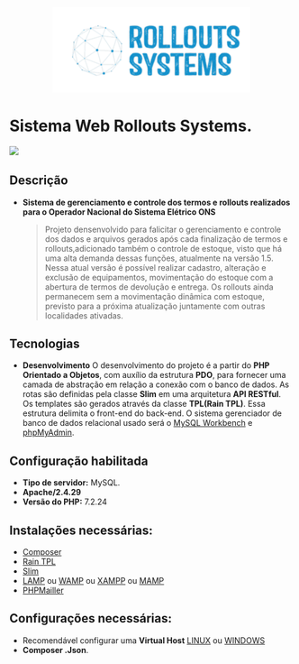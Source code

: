 <center><img src="logo.png" width="350"></center>

# Sistema Web Rollouts Systems.

[![](https://img.shields.io/pypi/status/ok)](https://travis-ci.org/joemccann/dillinger)
## Descrição

- **Sistema de gerenciamento e controle dos termos e rollouts realizados para o Operador Nacional do Sistema Elétrico ONS**
    >Projeto densenvolvido para falicitar o gerenciamento e controle dos dados e arquivos gerados após cada finalização de termos e rollouts,adicionado também o controle de estoque, visto que há uma alta demanda dessas funções, atualmente na versão 1.5. 
    >Nessa atual versão é possível realizar cadastro, alteração e exclusão de equipamentos, movimentação do estoque com a abertura de termos de devolução e entrega. Os rollouts ainda permanecem sem a movimentação dinâmica com estoque, previsto para a próxima atualização juntamente com outras localidades ativadas.
    
    

## Tecnologias
- **Desenvolvimento**
    O desenvolvimento do projeto é a partir do **PHP Orientado a Objetos**, com auxílio da estrutura **PDO**, para fornecer uma camada de abstração em relação a conexão com o banco de dados. 
    As rotas são definidas pela classe **Slim** em uma arquitetura **API RESTful**.
    Os templates são gerados através da  classe **TPL(Rain TPL)**.
    Essa estrutura delimita o front-end do back-end.
    O sistema gerenciador de banco de dados relacional usado será o [MySQL Workbench](https://www.mysql.com/products/workbench/) e [phpMyAdmin](https://www.phpmyadmin.net/).

## Configuração habilitada

- **Tipo de servidor:** MySQL.
- **Apache/2.4.29**
- **Versão do PHP:** 7.2.24

  
 ## Instalações necessárias:

- [Composer](https://github.com/composer/composer)
- [Rain TPL](https://github.com/feulf/raintpl3)
- [Slim](https://www.slimframework.com/)
- [LAMP](https://www.techtudo.com.br/dicas-e-tutoriais/noticia/2012/11/como-instalar-lamp-no-linux.html) ou [WAMP](https://www.techtudo.com.br/tudo-sobre/wampserver.html) ou [XAMPP]() ou [MAMP](https://www.apachefriends.org/pt_br/index.html)
- [PHPMailler](https://github.com/PHPMailer/PHPMailer)

 ## Configurações necessárias:

- Recomendável configurar uma **Virtual Host** [LINUX](https://odesenvolvedor.com.br/como-configurar-um-dominio-com-lamp-linux-apache-mysql-php.html) ou [WINDOWS](https://hcode.com.br/blog/como-configurar-apache-virtual-hosts-no-windows)
- **Composer .Json**.




